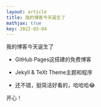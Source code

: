 ```yaml
---
layout: article
title: 我的博客今天诞生了
mathjax: true
key: 2022-03-04
---
```


我的博客今天诞生了
<!--more-->


- GitHub Pages这搭建的免费博客

- Jekyll & TeXt Theme主题和程序

- 还不错，挺简洁好看的，哈哈哈😂


开心！
